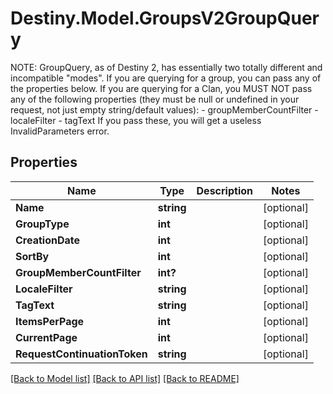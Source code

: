 # Destiny.Model.GroupsV2GroupQuery
NOTE: GroupQuery, as of Destiny 2, has essentially two totally different and incompatible \"modes\".  If you are querying for a group, you can pass any of the properties below.  If you are querying for a Clan, you MUST NOT pass any of the following properties (they must be null or undefined in your request, not just empty string/default values):  - groupMemberCountFilter - localeFilter - tagText  If you pass these, you will get a useless InvalidParameters error.

## Properties

Name | Type | Description | Notes
------------ | ------------- | ------------- | -------------
**Name** | **string** |  | [optional] 
**GroupType** | **int** |  | [optional] 
**CreationDate** | **int** |  | [optional] 
**SortBy** | **int** |  | [optional] 
**GroupMemberCountFilter** | **int?** |  | [optional] 
**LocaleFilter** | **string** |  | [optional] 
**TagText** | **string** |  | [optional] 
**ItemsPerPage** | **int** |  | [optional] 
**CurrentPage** | **int** |  | [optional] 
**RequestContinuationToken** | **string** |  | [optional] 

[[Back to Model list]](../README.md#documentation-for-models) [[Back to API list]](../README.md#documentation-for-api-endpoints) [[Back to README]](../README.md)


